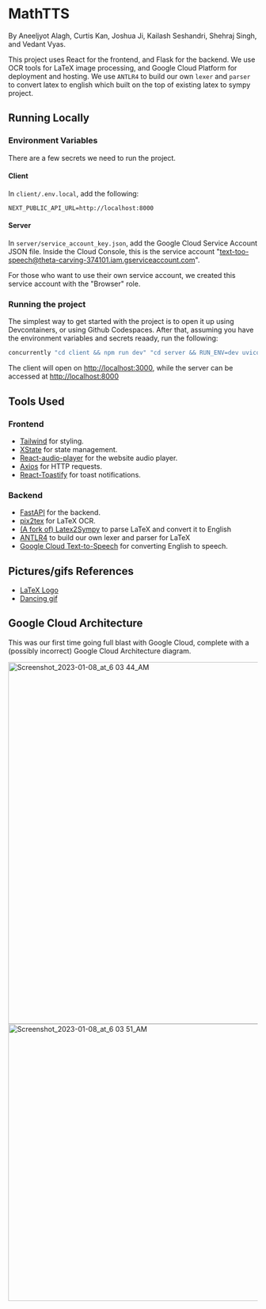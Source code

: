 # MathTTS

By Aneeljyot Alagh, Curtis Kan, Joshua Ji, Kailash Seshandri, Shehraj Singh, and Vedant Vyas.

This project uses React for the frontend, and Flask for the backend. We use OCR tools for LaTeX image processing, and Google Cloud Platform for deployment and hosting. We use ```ANTLR4``` to build our own ```lexer``` and ```parser``` to convert latex to english which built on the top of existing latex to sympy project. 

## Running Locally

### Environment Variables

There are a few secrets we need to run the project.

#### Client

In `client/.env.local`, add the following:

```
NEXT_PUBLIC_API_URL=http://localhost:8000
```

#### Server

In `server/service_account_key.json`, add the Google Cloud Service Account JSON file. Inside the Cloud Console, this is the service account "text-too-speech@theta-carving-374101.iam.gserviceaccount.com". 

For those who want to use their own service account, we created this service account with the "Browser" role.

### Running the project

The simplest way to get started with the project is to open it up using Devcontainers, or using Github Codespaces. After that, assuming you have the environment variables and secrets reaady, run the following:

```bash
concurrently "cd client && npm run dev" "cd server && RUN_ENV=dev uvicorn main:app --reload"
```


The client will open on [http://localhost:3000](http://localhost:3000), while the server can be accessed at [http://localhost:8000](http://localhost:8000)

## Tools Used

### Frontend

- [Tailwind](https://tailwindcss.com/) for styling.
- [XState](https://xstate.js.org/) for state management.
- [React-audio-player](https://www.npmjs.com/package/react-audio-player) for the website audio player.
- [Axios](https://www.npmjs.com/package/axios) for HTTP requests.
- [React-Toastify](https://www.npmjs.com/package/react-toastify) for toast notifications.

### Backend

- [FastAPI](https://fastapi.tiangolo.com/) for the backend.
- [pix2tex](https://pypi.org/project/pix2tex/) for LaTeX OCR.
- [(A fork of) Latex2Sympy](https://github.com/3iq-hacks/latex2sympy) to parse LaTeX and convert it to English
- [ANTLR4](https://www.antlr.org/) to build our own lexer and parser for LaTeX
- [Google Cloud Text-to-Speech](https://cloud.google.com/text-to-speech) for converting English to speech.

## Pictures/gifs References
- [LaTeX Logo](https://brandslogos.com/wp-content/uploads/images/latex-logo-vector.svg)
- [Dancing gif](https://media.tenor.com/MjdDlyCEARcAAAAC/math-dance.gif)

## Google Cloud Architecture

This was our first time going full blast with Google Cloud, complete with a (possibly incorrect) Google Cloud Architecture diagram. 

<img width="731" alt="Screenshot_2023-01-08_at_6 03 44_AM" src="https://user-images.githubusercontent.com/11809774/211212377-eb94813d-2a76-4c9d-8585-620ea3bbf4a2.png">
<img width="560" alt="Screenshot_2023-01-08_at_6 03 51_AM" src="https://user-images.githubusercontent.com/11809774/211212380-38669172-e1c1-4247-bf5f-866651aac7da.png">
